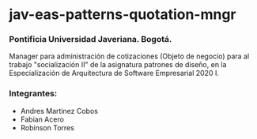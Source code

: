 # jav-eas-patterns-quotation-mngr

### Pontificia Universidad Javeriana. Bogotá.

Manager para administración de cotizaciones (Objeto de negocio) para al trabajo "socialización II" de la asignatura patrones 
de diseño, en la Especialización de Arquitectura de Software Empresarial 2020 I.

### Integrantes:

* Andres Martinez Cobos
* Fabian Acero
* Robinson Torres

